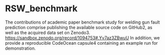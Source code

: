 # RSW_benchmark

The contributions of academic paper benchmark study for welding gun fault prediction comprise publishing the available
source code on GitHub2, as well as the acquired data set
on Zenodo3. https://sandbox.zenodo.org/record/1094753#.Yv7az3ZBwuU
In addition, we provide a reproducible CodeOcean
capsule4 containing an example run for demonstration.
